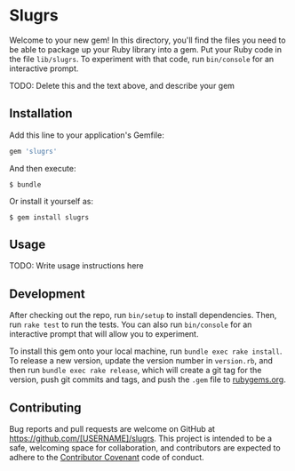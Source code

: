 # Slugrs

Welcome to your new gem! In this directory, you'll find the files you need to be able to package up your Ruby library into a gem. Put your Ruby code in the file `lib/slugrs`. To experiment with that code, run `bin/console` for an interactive prompt.

TODO: Delete this and the text above, and describe your gem

## Installation

Add this line to your application's Gemfile:

```ruby
gem 'slugrs'
```

And then execute:

    $ bundle

Or install it yourself as:

    $ gem install slugrs

## Usage

TODO: Write usage instructions here

## Development

After checking out the repo, run `bin/setup` to install dependencies. Then, run `rake test` to run the tests. You can also run `bin/console` for an interactive prompt that will allow you to experiment.

To install this gem onto your local machine, run `bundle exec rake install`. To release a new version, update the version number in `version.rb`, and then run `bundle exec rake release`, which will create a git tag for the version, push git commits and tags, and push the `.gem` file to [rubygems.org](https://rubygems.org).

## Contributing

Bug reports and pull requests are welcome on GitHub at https://github.com/[USERNAME]/slugrs. This project is intended to be a safe, welcoming space for collaboration, and contributors are expected to adhere to the [Contributor Covenant](http://contributor-covenant.org) code of conduct.

